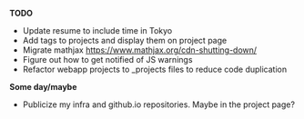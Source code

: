 __TODO__

* Update resume to include time in Tokyo
* Add tags to projects and display them on project page
* Migrate mathjax https://www.mathjax.org/cdn-shutting-down/
* Figure out how to get notified of JS warnings
* Refactor webapp projects to _projects files to reduce code duplication

__Some day/maybe__

* Publicize my infra and github.io repositories. Maybe in the project page?
